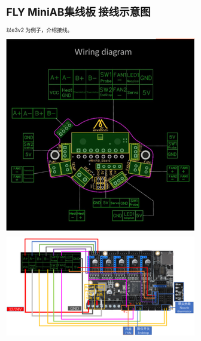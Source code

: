 # FLY MiniAB集线板 接线示意图

以e3v2 为例子，介绍接线。

![miniab_board2](../../images/boards/miniab_board/miniab_board2.png)

![miniab_board](../../images/boards/miniab_board/miniab_board.png)
